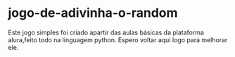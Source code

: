 # jogo-de-adivinha-o-random
Este jogo simples foi criado apartir das aulas básicas da plataforma alura,feito todo na linguagem python. Espero voltar aqui logo para melhorar ele.
